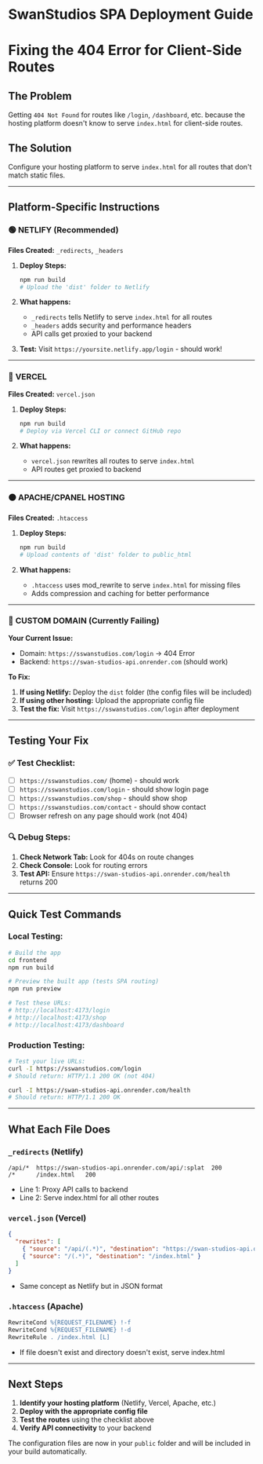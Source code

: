 # SwanStudios SPA Deployment Guide
# Fixing the 404 Error for Client-Side Routes

## The Problem
Getting `404 Not Found` for routes like `/login`, `/dashboard`, etc. because the hosting platform doesn't know to serve `index.html` for client-side routes.

## The Solution
Configure your hosting platform to serve `index.html` for all routes that don't match static files.

---

## Platform-Specific Instructions

### 🟢 **NETLIFY** (Recommended)
**Files Created:** `_redirects`, `_headers`

1. **Deploy Steps:**
   ```bash
   npm run build
   # Upload the 'dist' folder to Netlify
   ```

2. **What happens:**
   - `_redirects` tells Netlify to serve `index.html` for all routes
   - `_headers` adds security and performance headers
   - API calls get proxied to your backend

3. **Test:** Visit `https://yoursite.netlify.app/login` - should work!

---

### 🔵 **VERCEL** 
**Files Created:** `vercel.json`

1. **Deploy Steps:**
   ```bash
   npm run build
   # Deploy via Vercel CLI or connect GitHub repo
   ```

2. **What happens:**
   - `vercel.json` rewrites all routes to serve `index.html`
   - API routes get proxied to backend

---

### 🟠 **APACHE/CPANEL HOSTING**
**Files Created:** `.htaccess`

1. **Deploy Steps:**
   ```bash
   npm run build
   # Upload contents of 'dist' folder to public_html
   ```

2. **What happens:**
   - `.htaccess` uses mod_rewrite to serve `index.html` for missing files
   - Adds compression and caching for better performance

---

### 🔴 **CUSTOM DOMAIN (Currently Failing)**

**Your Current Issue:**
- Domain: `https://sswanstudios.com/login` → 404 Error
- Backend: `https://swan-studios-api.onrender.com` (should work)

**To Fix:**
1. **If using Netlify:** Deploy the `dist` folder (the config files will be included)
2. **If using other hosting:** Upload the appropriate config file
3. **Test the fix:** Visit `https://sswanstudios.com/login` after deployment

---

## Testing Your Fix

### ✅ **Test Checklist:**
- [ ] `https://sswanstudios.com/` (home) - should work
- [ ] `https://sswanstudios.com/login` - should show login page 
- [ ] `https://sswanstudios.com/shop` - should show shop
- [ ] `https://sswanstudios.com/contact` - should show contact
- [ ] Browser refresh on any page should work (not 404)

### 🔍 **Debug Steps:**
1. **Check Network Tab:** Look for 404s on route changes
2. **Check Console:** Look for routing errors
3. **Test API:** Ensure `https://swan-studios-api.onrender.com/health` returns 200

---

## Quick Test Commands

### Local Testing:
```bash
# Build the app
cd frontend
npm run build

# Preview the built app (tests SPA routing)
npm run preview

# Test these URLs:
# http://localhost:4173/login
# http://localhost:4173/shop  
# http://localhost:4173/dashboard
```

### Production Testing:
```bash
# Test your live URLs:
curl -I https://sswanstudios.com/login
# Should return: HTTP/1.1 200 OK (not 404)

curl -I https://swan-studios-api.onrender.com/health  
# Should return: HTTP/1.1 200 OK
```

---

## What Each File Does

### `_redirects` (Netlify)
```
/api/*  https://swan-studios-api.onrender.com/api/:splat  200
/*      /index.html   200
```
- Line 1: Proxy API calls to backend
- Line 2: Serve index.html for all other routes

### `vercel.json` (Vercel)  
```json
{
  "rewrites": [
    { "source": "/api/(.*)", "destination": "https://swan-studios-api.onrender.com/api/$1" },
    { "source": "/(.*)", "destination": "/index.html" }
  ]
}
```
- Same concept as Netlify but in JSON format

### `.htaccess` (Apache)
```apache
RewriteCond %{REQUEST_FILENAME} !-f
RewriteCond %{REQUEST_FILENAME} !-d  
RewriteRule . /index.html [L]
```
- If file doesn't exist and directory doesn't exist, serve index.html

---

## Next Steps

1. **Identify your hosting platform** (Netlify, Vercel, Apache, etc.)
2. **Deploy with the appropriate config file**
3. **Test the routes** using the checklist above
4. **Verify API connectivity** to your backend

The configuration files are now in your `public` folder and will be included in your build automatically.
